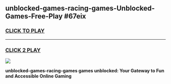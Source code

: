 
## unblocked-games-racing-games-Unblocked-Games-Free-Play #67eix
<h3>
<a href="https://us.freeplayer.one?title=unblocked-games-racing-games&ref=9M">CLICK TO PLAY</a></h3>
<hr>

<h3>
<a href="https://us.freeplayer.one?title=unblocked-games-racing-games&ref=9M">CLICK 2 PLAY</a>
  
</h3>

<a href="https://us.freeplayer.one?title=unblocked-games-racing-games&ref=9M"><img src="https://clearcache.store/games.png"></a>


**unblocked-games-racing-games games unblocked: Your Gateway to Fun and Accessible Online Gaming**
